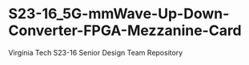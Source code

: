 # S23-16_5G-mmWave-Up-Down-Converter-FPGA-Mezzanine-Card
Virginia Tech S23-16 Senior Design Team Repository
